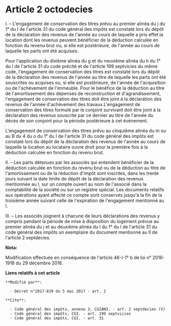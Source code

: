# Article 2 octodecies

I. – L'engagement de conservation des titres prévu au premier alinéa du j du 1° du I de l'article 31 du code général des
impôts est constaté lors du dépôt de la déclaration des revenus de l'année au cours de laquelle a pris effet la location dont
les revenus peuvent bénéficier de la déduction calculée en fonction du revenu brut ou, si elle est postérieure, de l'année au
cours de laquelle les parts ont été acquises.

Pour l'application du dixième alinéa du g et du neuvième alinéa du h du 1° du I de l'article 31 du code précité et de
l'article 199 septvicies du même code, l'engagement de conservation des titres est constaté lors du dépôt de la déclaration
des revenus de l'année au titre de laquelle les parts ont été souscrites ou acquises ou, si elle est postérieure, de l'année
de l'acquisition ou de l'achèvement de l'immeuble. Pour le bénéfice de la déduction au titre de l'amortissement des dépenses
de reconstruction et d'agrandissement, l'engagement de conservation des titres doit être joint à la déclaration des revenus
de l'année d'achèvement des travaux.L'engagement de conservation des titres formulé par le conjoint survivant doit être joint
à la déclaration des revenus souscrite par ce dernier au titre de l'année du décès de son conjoint pour la période
postérieure à cet événement.

L'engagement de conservation des titres prévu au cinquième alinéa du m ou au B du 4 du o du 1° du I de l'article 31 du code
général des impôts est constaté lors du dépôt de la déclaration des revenus de l'année au cours de laquelle la location au
locataire ouvre droit pour la première fois à la déduction calculée en fonction du revenu brut.

II. – Les parts détenues par les associés qui entendent bénéficier de la déduction calculée en fonction du revenu brut ou de
la déduction au titre de l'amortissement ou de la réduction d'impôt sont inscrites, dans les trente jours suivant la date
limite de dépôt de la déclaration des revenus mentionnée au I, sur un compte ouvert au nom de l'associé dans la comptabilité
de la société ou sur un registre spécial. Les documents relatifs aux opérations ayant affecté ce compte sont conservés
jusqu'à la fin de la troisième année suivant celle de l'expiration de l'engagement mentionné au I.

III. – Les associés joignent à chacune de leurs déclarations des revenus y compris pendant la période de mise à disposition
du logement prévue au premier alinéa du j et au deuxième alinéa du l du 1° du I de l'article 31 du code général des impôts un
exemplaire du document mentionné au II de l'article 2 septdecies.

**Nota:**

Modification effectuée en conséquence de l'article 46-I-1° b de loi n° 2016-1918 du 29 décembre 2016.

**Liens relatifs à cet article**

	**Modifié par**:

	  - Décret n°2017-839 du 5 mai 2017 - art. 2

	**Cite**:

	  - Code général des impôts, annexe 3, CGIAN3. - art. 2 septdecies (V)
	  - Code général des impôts, CGI. - art. 199 septvicies
	  - Code général des impôts, CGI. - art. 31
